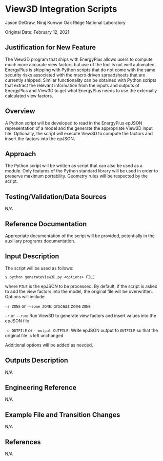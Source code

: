# View3D Integration Scripts #

Jason DeGraw, Niraj Kunwar
Oak Ridge National Laboratory

Original Date: February 12, 2021

## Justification for New Feature ##
The View3D program that ships with EnergyPlus allows users to compute much more accurate view factors but use of the tool is not well automated.
EnergyPlus is shipping with Python scripts that do not come with the same security risks associated with the macro driven spreadsheets that are
currently shipped. Similar functionality can be obtained with Python scripts that extract the relevant information from the inputs and outputs of
EnergyPlus and View3D to get what EnergyPlus needs to use the externally calculated view factors.

## Overview ##
A Python script will be developed to read in the EnergyPlus epJSON representation of a model and the generate the appropriate View3D input file.
Optionally, the script will execute View3D to compute the factors and insert the factors into the epJSON.

## Approach ##
The Python script will be written as script that can also be used as a module. Only features of the Python standard library will be used in order
to preserve maximum portability. Geometry rules will be respected by the script.

## Testing/Validation/Data Sources ##

N/A

## Reference Documentation ##

Appropriate documentation of the script will be provided, potentially in the auxiliary programs documentation. 

## Input Description ##

The script will be used as follows:

`$ python generateView3D.py <options> FILE`

where `FILE` is the epJSON to be processed. By default, if the script is asked to add the view factors into the model, the original
file will be overwritten. Options will include

`-z ZONE` or `-–zone ZONE`: process zone `ZONE`

`-r` or `--run`: Run View3D to generate view factors and insert values into the epJSON file

`-o OUTFILE` or `-–output OUTFILE`: Write epJSON output to `OUTFILE` so that the original file is left unchanged

Additional options will be added as needed.

## Outputs Description ##

N/A

## Engineering Reference ##

N/A

## Example File and Transition Changes ##

N/A

## References ##

N/A
